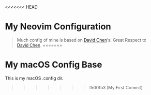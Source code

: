 <<<<<<< HEAD
# My Neovim Configuration

> Much config of mine is based on [David Chen](https://github.com/theniceboy/)'s.
> Great Respect to [David Chen](https://github.com/theniceboy/).
=======
# My macOS Config Base

This is my macOS .config dir.

>>>>>>> f500fb3 (My First Commit)

